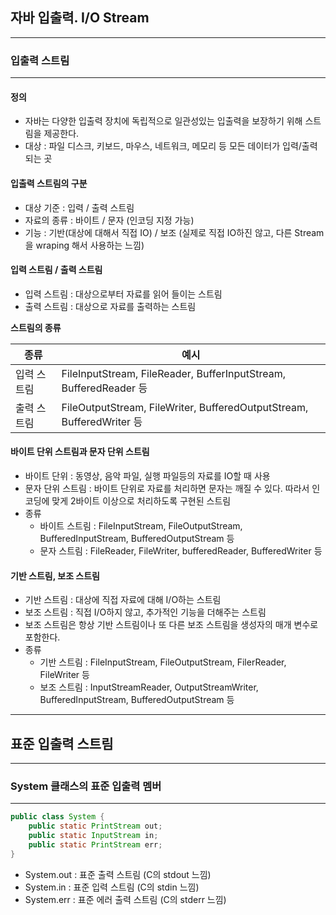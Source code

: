 ## 자바 입출력. I/O Stream

---

### 입출력 스트림

---

#### 정의

- 자바는 다양한 입출력 장치에 독립적으로 일관성있는 입출력을 보장하기 위해 스트림을 제공한다.
- 대상 : 파일 디스크, 키보드, 마우스, 네트워크, 메모리 등 모든 데이터가 입력/출력 되는 곳

#### 입출력 스트림의 구분

- 대상 기준 : 입력 / 출력 스트림
- 자료의 종류 : 바이트 / 문자 (인코딩 지정 가능)
- 기능 : 기반(대상에 대해서 직접 IO) / 보조 (실제로 직접 IO하진 않고, 다른 Stream을 wraping 해서 사용하는 느낌)

#### 입력 스트림 / 출력 스트림

- 입력 스트림 : 대상으로부터 자료를 읽어 들이는 스트림
- 출력 스트림 : 대상으로 자료를 출력하는 스트림

**스트림의 종류**

|종류|예시|
|---|---|
|입력 스트림|FileInputStream, FileReader, BufferInputStream, BufferedReader 등|
|출력 스트림|FileOutputStream, FileWriter, BufferedOutputStream, BufferedWriter 등|

#### 바이트 단위 스트림과 문자 단위 스트림

- 바이트 단위 : 동영상, 음악 파일, 실행 파일등의 자료를 IO할 때 사용
- 문자 단위 스트림 : 바이트 단위로 자료를 처리하면 문자는 깨질 수 있다. 따라서 인코딩에 맞게 2바이트 이상으로 처리하도록 구현된 스트림
- 종류
    - 바이트 스트림 : FileInputStream, FileOutputStream, BufferedInputStream, BufferedOutputStream 등
    - 문자 스트림 : FileReader, FileWriter, bufferedReader, BufferedWriter 등

#### 기반 스트림, 보조 스트림

- 기반 스트림 : 대상에 직접 자료에 대해 I/O하는 스트림
- 보조 스트림 : 직접 I/O하지 않고, 추가적인 기능을 더해주는 스트림
- 보조 스트림은 항상 기반 스트림이나 또 다른 보조 스트림을 생성자의 매개 변수로 포함한다.
- 종류
    - 기반 스트림 : FileInputStream, FileOutputStream, FilerReader, FileWriter 등
    - 보조 스트림 : InputStreamReader, OutputStreamWriter, BufferedInputStream, BufferedOutputStream 등

---

## 표준 입출력 스트림

---

### System 클래스의 표준 입출력 멤버

---

```java
public class System {
	public static PrintStream out;
	public static InputStream in;
	public static PrintStream err;
}
```

- System.out : 표준 출력 스트림 (C의 stdout 느낌)
- System.in  : 표준 입력 스트림 (C의 stdin 느낌)
- System.err : 표준 에러 출력 스트림 (C의 stderr 느낌)
